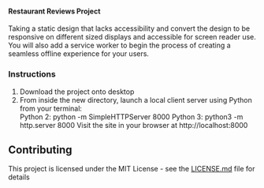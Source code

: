 #### Restaurant Reviews Project
Taking a static design that lacks accessibility and convert the design to be responsive on different sized displays and accessible for screen reader use. You will also add a service worker to begin the process of creating a seamless offline experience for your users.

### Instructions
1. Download the project onto desktop
2. From inside the new directory, launch a local client server using Python from your terminal:  
Python 2: python -m SimpleHTTPServer 8000 
Python 3: python3 -m http.server 8000
Visit the site in your browser at http://localhost:8000

## Contributing
This project is licensed under the MIT License - see the [LICENSE.md](LICENSE.md) file for details




